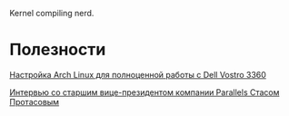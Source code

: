 Kernel compiling nerd.

# Полезности

[Настройка Arch Linux для полноценной работы с Dell Vostro
3360](Настройка_Arch_Linux_для_полноценной_работы_с_Dell_Vostro_3360 "wikilink")

[Интервью со старшим вице-президентом компании Parallels Стасом
Протасовым](Интервью_со_старшим_вице-президентом_компании_Parallels_Стасом_Протасовым "wikilink")